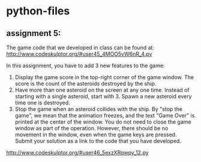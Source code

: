 # python-files

## assignment 5: 

The game code that we developed in class can be found at: http://www.codeskulptor.org/#user45_4MOO5vW6nR_4.py

In this assignment, you have to add 3 new features to the game:

1. Display the game score in the top-right corner of the game window. The score is the count  of the asteroids destroyed by the ship.
2. Have more than one asteroid on the screen at any one time. Instead of starting with a single asteroid, start with 3. Spawn a new asteroid every time one is destroyed.
3. Stop the game when an asteroid collides with the ship. By "stop the game", we mean that the animation freezes, and the text "Game Over" is printed at the center of the window. You do not need to close the game window as part of the operation. However, there should be no movement in the window, even when the game keys are pressed.
Submit your solution as a link to the code that you have developed.

http://www.codeskulptor.org/#user46_5exzXRqwpy_12.py

